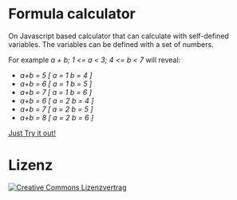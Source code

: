 # Formula calculator

On Javascript based calculator that can calculate with self-defined variables. The variables can be defined with a set of numbers.

For example *a + b; 1 <= a < 3; 4 <= b < 7* will reveal:

* *a+b = 5 [ a = 1 b = 4 ]*
* *a+b = 6 [ a = 1 b = 5 ]*
* *a+b = 7 [ a = 1 b = 6 ]*
* *a+b = 6 [ a = 2 b = 4 ]*
* *a+b = 7 [ a = 2 b = 5 ]*
* *a+b = 8 [ a = 2 b = 6 ]*

[Just Try it out!](https://stanislavhannes.github.io/formulacalculator/)

# Lizenz
[![Creative Commons Lizenzvertrag](https://i.creativecommons.org/l/by-sa/4.0/88x31.png)](http://creativecommons.org/licenses/by-sa/4.0/)  

